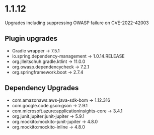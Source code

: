 # 1.1.12

Upgrades including suppressing OWASP failure on CVE-2022-42003

## Plugin upgrades
- Gradle wrapper -> 7.5.1
- io.spring.dependency-management -> 1.0.14.RELEASE
- org.jlleitschuh.gradle.ktlint -> 11.0.0
- org.owasp.dependencycheck -> 7.2.1
- org.springframework.boot -> 2.7.4

## Dependency Upgrades
- com.amazonaws:aws-java-sdk-bom -> 1.12.316
- com.google.code.gson:gson -> 2.9.1
- com.microsoft.azure:applicationinsights-core -> 3.4.1
- org.junit.jupiter:junit-jupiter -> 5.9.1
- org.mockito:mockito-junit-jupiter -> 4.8.0
- org.mockito:mockito-inline -> 4.8.0
